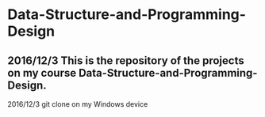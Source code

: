 # Data-Structure-and-Programming-Design


2016/12/3
This is the repository of the projects on my course Data-Structure-and-Programming-Design.
---
2016/12/3
git clone on my Windows device